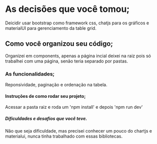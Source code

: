 # As decisões que você tomou;
Deicidir usar bootstrap como framework css, chatjs para os gráficos e materialUI para gerenciamento da table grid.

## Como você organizou seu código;
Organizei em components, apenas a página incial deixei na raiz pois só trabalhei com uma página, senão teria separado por pastas.

### As funcionalidades;
Reponsividade, paginação e ordenação na tabela.

#### Instruções de como rodar seu projeto;
Acessar a pasta raiz e roda um 'npm install' e depois 'npm run dev'

##### Dificuldades e desafios que você teve.
Não que seja dificuldade, mas precisei conhecer um pouco do chartjs e materialui, nunca tinha trabalhado com essas bibliotecas.
